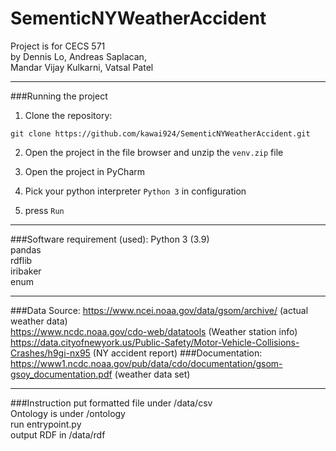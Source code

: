 # SementicNYWeatherAccident

Project is for CECS 571\
by Dennis Lo, Andreas Saplacan,\
Mandar Vijay Kulkarni, Vatsal Patel

---
###Running the project
1) Clone the repository:
```
git clone https://github.com/kawai924/SementicNYWeatherAccident.git
```


2) Open the project in the file browser and unzip the ```venv.zip``` file

3) Open the project in PyCharm 
4) Pick your python interpreter `Python 3` in configuration
   
5) press `Run`
---
###Software requirement (used):
Python 3 (3.9)\
pandas\
rdflib\
iribaker\
enum

---

###Data Source:
https://www.ncei.noaa.gov/data/gsom/archive/ (actual weather data)\
https://www.ncdc.noaa.gov/cdo-web/datatools (Weather station info)\
https://data.cityofnewyork.us/Public-Safety/Motor-Vehicle-Collisions-Crashes/h9gi-nx95 (NY accident report)
###Documentation:
https://www1.ncdc.noaa.gov/pub/data/cdo/documentation/gsom-gsoy_documentation.pdf (weather data set)

---
###Instruction
put formatted file under /data/csv\
Ontology is under /ontology\
run entrypoint.py\
output RDF in /data/rdf
